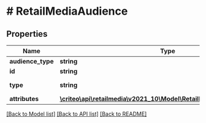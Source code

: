 # # RetailMediaAudience

## Properties

Name | Type | Description | Notes
------------ | ------------- | ------------- | -------------
**audience_type** | **string** | Type of the audience |
**id** | **string** | Unique ID of this audience. |
**type** | **string** | Name of the entity i.e. RetailMediaAudienceSummary |
**attributes** | [**\criteo\api\retailmedia\v2021_10\Model\RetailMediaAudienceAttributes**](RetailMediaAudienceAttributes.md) |  |

[[Back to Model list]](../../README.md#models) [[Back to API list]](../../README.md#endpoints) [[Back to README]](../../README.md)

